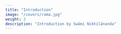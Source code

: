 ```yaml
---
title: "Introduction"
image: "/covers/rama.jpg"
weight: 2
description: "Introduction by Swāmi Nikhilānanda"
---
```


